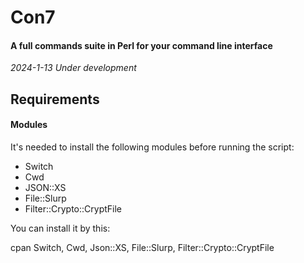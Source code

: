 # Con7

#### A full commands suite in Perl for your command line interface

*2024-1-13 Under development*

## Requirements

#### Modules

It's needed to install the following modules before running the script:

- Switch
- Cwd
- JSON::XS
- File::Slurp
- Filter::Crypto::CryptFile

You can install it by this:

cpan Switch, Cwd, Json::XS, File::Slurp, Filter::Crypto::CryptFile

